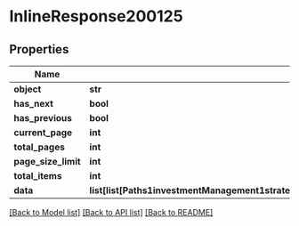# InlineResponse200125

## Properties
Name | Type | Description | Notes
------------ | ------------- | ------------- | -------------
**object** | **str** |  | [optional] 
**has_next** | **bool** |  | [optional] 
**has_previous** | **bool** |  | [optional] 
**current_page** | **int** |  | [optional] 
**total_pages** | **int** |  | [optional] 
**page_size_limit** | **int** |  | [optional] 
**total_items** | **int** |  | [optional] 
**data** | **list[list[Paths1investmentManagement1strategiespostresponses200contentapplication1jsonschemapropertiesdataitems]]** |  | [optional] 

[[Back to Model list]](../README.md#documentation-for-models) [[Back to API list]](../README.md#documentation-for-api-endpoints) [[Back to README]](../README.md)

